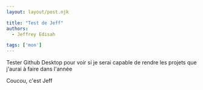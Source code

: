 ```yaml
---
layout: layout/post.njk

title: "Test de Jeff"
authors:
  - Jeffrey Edisah

tags: ['mon']
---
```

<!-- début résumé -->

Tester Github Desktop pour voir si je serai capable de rendre les projets que j'aurai à faire dans l'année

<!-- fin résumé -->

Coucou, c'est Jeff
